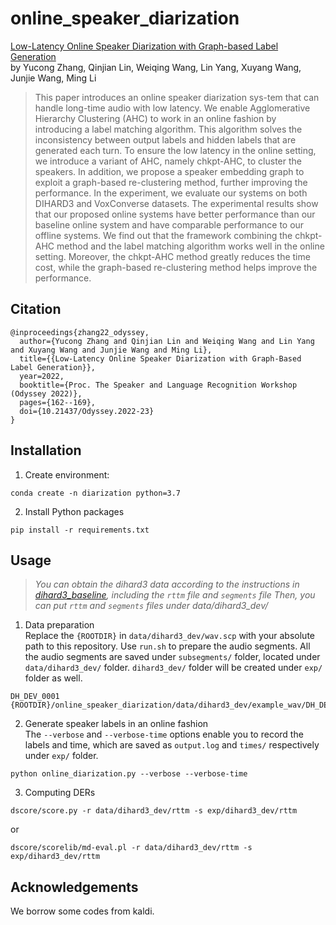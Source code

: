 # online_speaker_diarization

[Low-Latency Online Speaker Diarization with Graph-based Label Generation](https://www.isca-speech.org/archive/pdfs/odyssey_2022/zhang22_odyssey.pdf)  
by Yucong Zhang, Qinjian Lin, Weiqing Wang, Lin Yang, Xuyang Wang, Junjie Wang, Ming Li

> This paper introduces an online speaker diarization sys-tem that can handle long-time audio with low latency. We enable Agglomerative Hierarchy Clustering (AHC) to work in an online fashion by introducing a label matching algorithm. This algorithm solves the inconsistency between output labels and hidden labels that are generated each turn. To ensure the low latency in the online setting, we introduce a variant of AHC, namely chkpt-AHC, to cluster the speakers. In addition, we propose a speaker embedding graph to exploit a graph-based re-clustering method, further improving the performance. In the experiment, we evaluate our systems on both DIHARD3 and VoxConverse datasets. The experimental results show that our proposed online systems have better performance than our baseline online system and have comparable performance to our offline systems. We find out that the framework combining the chkpt-AHC method and the label matching algorithm works well in the online setting. Moreover, the chkpt-AHC method greatly reduces the time cost, while the graph-based re-clustering method helps improve the performance.

## Citation
```bitex
@inproceedings{zhang22_odyssey,
  author={Yucong Zhang and Qinjian Lin and Weiqing Wang and Lin Yang and Xuyang Wang and Junjie Wang and Ming Li},
  title={{Low-Latency Online Speaker Diarization with Graph-Based Label Generation}},
  year=2022,
  booktitle={Proc. The Speaker and Language Recognition Workshop (Odyssey 2022)},
  pages={162--169},
  doi={10.21437/Odyssey.2022-23}
}
```

## Installation
1. Create environment:
```
conda create -n diarization python=3.7
```
2. Install Python packages
```
pip install -r requirements.txt
```

## Usage
> *You can obtain the dihard3 data according to the instructions in [dihard3_baseline](https://github.com/dihardchallenge/dihard3_baseline#expected-results), including the `rttm` file and `segments` file*
> *Then, you can put `rttm` and `segments` files under data/dihard3_dev/*

1. Data preparation  
Replace the `{ROOTDIR}` in `data/dihard3_dev/wav.scp` with your absolute path to this repository. Use `run.sh` to prepare the audio segments. All the audio segments are saved under `subsegments/` folder, located under `data/dihard3_dev/` folder. `dihard3_dev/` folder will be created under `exp/` folder as well.

```
DH_DEV_0001 {ROOTDIR}/online_speaker_diarization/data/dihard3_dev/example_wav/DH_DEV_0001.wav
```

2. Generate speaker labels in an online fashion  
The `--verbose` and `--verbose-time` options enable you to record the labels and time, which are saved as `output.log` and `times/` respectively under `exp/` folder.

```
python online_diarization.py --verbose --verbose-time
```

3. Computing DERs
```
dscore/score.py -r data/dihard3_dev/rttm -s exp/dihard3_dev/rttm
```
or  
```
dscore/scorelib/md-eval.pl -r data/dihard3_dev/rttm -s exp/dihard3_dev/rttm
```

## Acknowledgements
We borrow some codes from kaldi.
